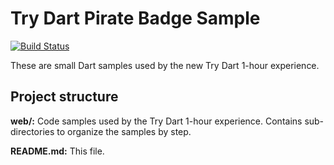 Try Dart Pirate Badge Sample
============================

[![Build Status](https://drone.io/github.com/dart-lang/one-hour-codelab/status.png)](https://drone.io/github.com/dart-lang/one-hour-codelab/latest)

These are small Dart samples used by the new
Try Dart 1-hour experience.

Project structure
-----------------

**web/:**
        Code samples used by the Try Dart 1-hour experience. Contains sub-directories to organize the samples by step.

**README.md:**
        This file.

